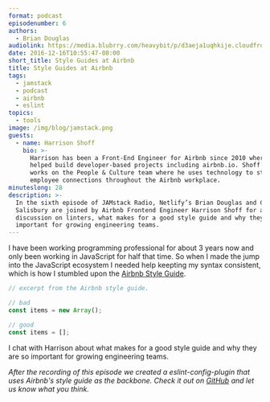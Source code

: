 ```yaml
---
format: podcast
episodenumber: 6
authors:
  - Brian Douglas
audiolink: https://media.blubrry.com/heavybit/p/d3aeja1uqhkije.cloudfront.net/podcasts/jamstack-radio/20160907-jamstack-radio-005.mp3
date: 2016-12-16T10:55:47-08:00
short_title: Style Guides at Airbnb
title: Style Guides at Airbnb
tags:
  - jamstack
  - podcast
  - airbnb
  - eslint
topics:
  - tools
image: /img/blog/jamstack.png
guests:
  - name: Harrison Shoff
    bio: >-
      Harrison has been a Front-End Engineer for Airbnb since 2010 where he
      helped build developer-based projects including airbnb.io. Shoff currently
      works on the People & Culture team where he uses technology to strengthen
      employee connections throughout the Airbnb workplace.
minuteslong: 28
description: >-
  In the sixth episode of JAMstack Radio, Netlify’s Brian Douglas and Cassandra
  Salisbury are joined by Airbnb Frontend Engineer Harrison Shoff for a
  discussion on linters, what makes for a good style guide and why they are so
  important for growing engineering teams.
---
```


I have been working programming professional for about 3 years now and
only been working in JavaScript for half that time. So when I made the
jump into the JavaScript ecosystem I needed help keepting my syntax consistent, which is how
I stumbled upon the [Airbnb Style Guide](http://airbnb.io/javascript/).

```js
// excerpt from the Airbnb style guide.

// bad
const items = new Array();

// good
const items = [];
```

I chat with Harrison about what makes for a good style guide and why they are so
important for growing engineering teams.

*After the recording of this episode we created a eslint-config-plugin that uses Airbnb's style guide as the backbone. Check it out on
[GitHub](https://github.com/netlify/eslint-config-netlify) and let us
know what you think.*
